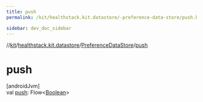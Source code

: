 ```yaml
---
title: push
permalink: /kit/healthstack.kit.datastore/-preference-data-store/push.html

sidebar: dev_doc_sidebar
---
```

//[kit](../../../kit.html)/[healthstack.kit.datastore](../index.html)/[PreferenceDataStore](index.html)/[push](push.html)



# push



[androidJvm]\
val [push](push.html): Flow&lt;[Boolean](https://kotlinlang.org/api/latest/jvm/stdlib/kotlin/-boolean/index.html)&gt;




